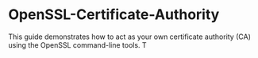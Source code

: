 # OpenSSL-Certificate-Authority
This guide demonstrates how to act as your own certificate authority (CA) using the OpenSSL command-line tools. T
